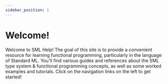 ```yaml
---
sidebar_position: 1
---
```


# Welcome!

Welcome to SML Help! The goal of this site is to provide a convenient resource for learning functional programming, particularly in the language of Standard ML. You'll find various guides and references about the SML type system & functional programming concepts, as well as some worked examples and tutorials. Click on the navigation links on the left to get started!

